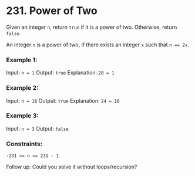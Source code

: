 # 231. Power of Two  
  
Given an integer ```n```, return ```true``` if it is a power of two. Otherwise, return ```false```.

An integer ```n``` is a power of two, if there exists an integer ```x``` such that ```n == 2x```.

 

### **Example 1:**
Input: ```n = 1```
Output: ```true```
Explanation: ```20 = 1```

### **Example 2:**
Input: ```n = 16```
Output: ```true```
Explanation: ```24 = 16```

### **Example 3:**
Input: ```n = 3```
Output: ```false```
 

### **Constraints:**

```-231 <= n <= 231 - 1```
 

Follow up: Could you solve it without loops/recursion?